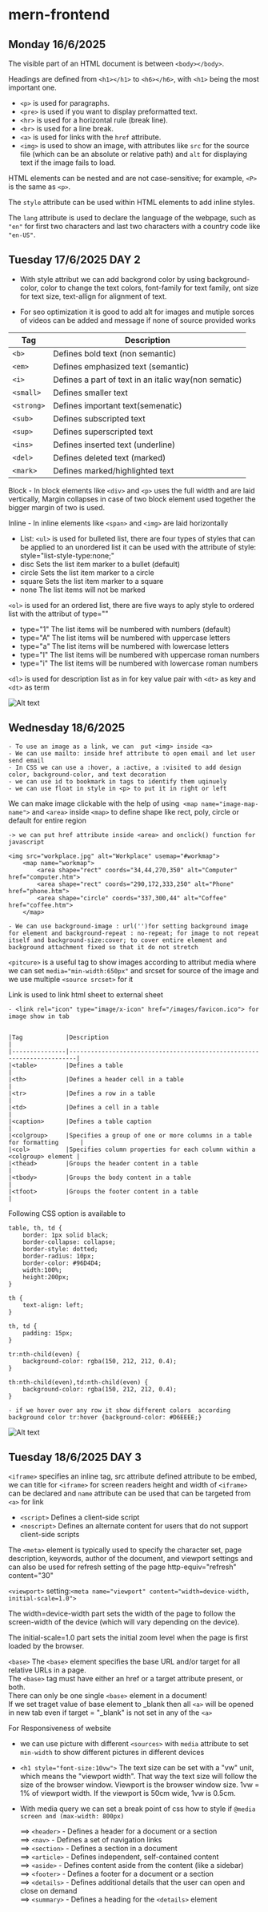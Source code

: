 # mern-frontend  
## Monday 16/6/2025

The visible part of an HTML document is between `<body></body>`.

Headings are defined from `<h1></h1>` to `<h6></h6>`, with `<h1>` being the most important one.

- `<p>` is used for paragraphs.  
- `<pre>` is used if you want to display preformatted text.  
- `<hr>` is used for a horizontal rule (break line).  
- `<br>` is used for a line break.  
- `<a>` is used for links with the `href` attribute.  
- `<img>` is used to show an image, with attributes like `src` for the source file (which can be an absolute or relative path) and `alt` for displaying text if the image fails to load.

HTML elements can be nested and are not case-sensitive; for example, `<P>` is the same as `<p>`.

The `style` attribute can be used within HTML elements to add inline styles.

The `lang` attribute is used to declare the language of the webpage, such as `"en"` for first two characters and last two characters with a country code like `"en-US"`.

## Tuesday 17/6/2025 DAY 2

- With style attribut we can add backgrond color by using background-color, color to change the text colors, font-family for text family, ont size for text size, text-allign for alignment of text.

- For seo optimization it is good to add alt for images and mutiple sorces of videos can be added and message if none of source provided works


| Tag        | Description                 |
|------------|-----------------------------|
| `<b>`      | Defines bold text (non semantic) |
| `<em>`     | Defines emphasized text (semantic)|
| `<i>`      | Defines a part of text in an italic way(non sematic)|
| `<small>`  | Defines smaller text        |
| `<strong>` | Defines important text(semenatic)|
| `<sub>`    | Defines subscripted text    |
| `<sup>`    | Defines superscripted text  |
| `<ins>`    | Defines inserted text (underline)| 
| `<del>`    | Defines deleted text (marked) |
| `<mark>`    |Defines marked/highlighted text |


Block - In block elements like `<div>` and `<p>` uses the full width and are laid vertically, Margin collapses in case of two block element used together the bigger margin of two is used.  

Inline - In inline elements like `<span>` and `<img>` are laid horizontally 

- List:
`<ul>` is used for bulleted list, there are four types of styles that can be applied to an unordered list it can be used with the attribute of style: style="list-style-type:none;"
- disc	Sets the list item marker to a bullet (default)
- circle	Sets the list item marker to a circle
- square	Sets the list item marker to a square
- none	The list items will not be marked

`<ol>` is used for an ordered list, there are five ways to aply style to ordered list with the attribut of type=""
- type="1"	The list items will be numbered with numbers (default)
- type="A"	The list items will be numbered with uppercase letters
- type="a"	The list items will be numbered with lowercase letters
- type="I"	The list items will be numbered with uppercase roman numbers
- type="i"	The list items will be numbered with lowercase roman numbers

`<dl>` is used for description list as in for key value pair with `<dt>` as key and `<dt>` as term

![Alt text](/assets/image.png "Day 2 Task")


## Wednesday 18/6/2025


    - To use an image as a link, we can  put <img> inside <a>  
    - We can use mailto: inside href attribute to open email and let user send email  
    - In CSS we can use a :hover, a :active, a :visited to add design color, background-color, and text decoration  
    - we can use id to bookmark in tags to identify them uqinuely  
    - we can use float in style in <p> to put it in right or left  


We can make image clickable with the help of using <img usemap="# image-map-name"> `<map name="image-map-name">` and `<area>` inside `<map>` to define shape like rect, poly, circle or default for entire region


    -> we can put href attribute inside <area> and onclick() function for javascript

    <img src="workplace.jpg" alt="Workplace" usemap="#workmap">
        <map name="workmap">
            <area shape="rect" coords="34,44,270,350" alt="Computer" href="computer.htm">
            <area shape="rect" coords="290,172,333,250" alt="Phone" href="phone.htm">
            <area shape="circle" coords="337,300,44" alt="Coffee" href="coffee.htm">
        </map>
    
    - We can use background-image : url('')for setting background image for element and background-repeat : no-repeat; for image to not repeat itself and background-size:cover; to cover entire element and background attachment fixed so that it do not stretch

`<pitcure>` is a useful tag to show images according to attribut media where we can set `media="min-width:650px"` and srcset for source of the image and we use multiple `<source srcset>` for it

Link is used to link html sheet to external sheet 

    - <link rel="icon" type="image/x-icon" href="/images/favicon.ico"> for image show in tab 

    
    |Tag	        |Description                                                             |
    |---------------|------------------------------------------------------------------------|   
    |<table>        |Defines a table                                                         |   
    |<th>	        |Defines a header cell in a table                                        |   
    |<tr>	        |Defines a row in a table                                                |   
    |<td>	        |Defines a cell in a table                                               |   
    |<caption>	    |Defines a table caption                                                 |   
    |<colgroup>	    |Specifies a group of one or more columns in a table for formatting      |   
    |<col>	        |Specifies column properties for each column within a <colgroup> element |
    |<thead>	    |Groups the header content in a table                                    |
    |<tbody>	    |Groups the body content in a table                                      |
    |<tfoot>	    |Groups the footer content in a table                                    |   


Following CSS option is available to 

    table, th, td {
        border: 1px solid black;
        border-collapse: collapse;
        border-style: dotted;
        border-radius: 10px;
        border-color: #96D4D4;
        width:100%;
        height:200px;
    }

    th {
        text-align: left;
    }

    th, td {
        padding: 15px;
    }

    tr:nth-child(even) {
        background-color: rgba(150, 212, 212, 0.4);
    }

    th:nth-child(even),td:nth-child(even) {
        background-color: rgba(150, 212, 212, 0.4);
    }

    - if we hover over any row it show different colors  according background color tr:hover {background-color: #D6EEEE;}


![Alt text](/assets/Day3_task.png "Day 3 Task")

## Tuesday 18/6/2025 DAY 3

`<iframe>` specifies an inline tag, src attribute defined attribute to be embed, we can title for `<iframe>` for screen readers height and width of `<iframe>` can be declared and `name` attribute can be used that can be targeted from `<a>` for link  


- `<script>`	Defines a client-side script
- `<noscript>`	Defines an alternate content for users that do not support client-side scripts

The `<meta>` element is typically used to specify the character set, page description, keywords, author of the document, and   viewport settings and can also be used for refresh setting of the page http-equiv="refresh" content="30"  

`<viewport>` setting:`<meta name="viewport" content="width=device-width, initial-scale=1.0">`  

The width=device-width part sets the width of the page to follow the screen-width of the device (which will vary depending on the device).  

The initial-scale=1.0 part sets the initial zoom level when the page is first loaded by the browser.  

`<base>` The `<base>` element specifies the base URL and/or target for all relative URLs in a page.  
The `<base>` tag must have either an href or a target attribute present, or both.  
There can only be one single `<base>` element in a document!  
If we set traget value of base element to _blank then all `<a>` will be opened in new tab even if target = "_blank" is not set in any of the `<a>`

For Responsiveness of website 
- we can use picture with different `<sources>` with `media` attribute to set `min-width` to show different pictures in different devices
- `<h1 style="font-size:10vw">` The text size can be set with a "vw" unit, which means the "viewport width". That way the text size will follow the size of the browser window. Viewport is the browser window size. 1vw = 1% of viewport width. If the viewport is 50cm wide, 1vw is 0.5cm.
- With media query we can set a break point of css how to style if `@media screen and (max-width: 800px)`


    ==> `<header>` - Defines a header for a document or a section  
    ==> `<nav>` - Defines a set of navigation links  
    ==> `<section>` - Defines a section in a document  
    ==> `<article>` - Defines independent, self-contained content  
    ==> `<aside>` - Defines content aside from the content (like a sidebar)  
    ==> `<footer>` - Defines a footer for a document or a section  
    ==> `<details>` - Defines additional details that the user can open and close on demand  
    ==> `<summary>` - Defines a heading for the `<details>` element  

